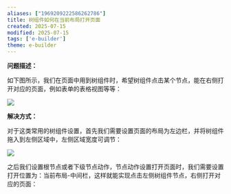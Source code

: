 ```yaml
---
aliases: ["1969209222586262786"]
title: 树组件如何在当前布局打开页面
created: 2025-07-15
modified: 2025-07-15
tags: ['e-builder']
theme: e-builder
---
```


**问题描述：**

如下图所示，我们在页面中用到树组件时，希望树组件点击某个节点，能在右侧打开对应的页面，例如表单的表格视图等等：

![](https://myhelpdoc.oss-cn-heyuan.aliyuncs.com/mdimages/d72a5ab27d500038af06c2652e973f0b.jpg)

**解决方式：**

对于这类常用的树组件设置，首先我们需要设置页面的布局为左边栏，并将树组件拖入到左侧区域中，左侧区域宽度可调节：

![](https://myhelpdoc.oss-cn-heyuan.aliyuncs.com/mdimages/6742eab3e62c95dd959e88ad773ec73c.jpg)

之后我们设置根节点或者下级节点动作，节点动作设置打开页面时，我们需要设置打开位置为：当前布局-中间栏，这样就能实现点击左侧树组件节点，右侧打开对应的页面：

